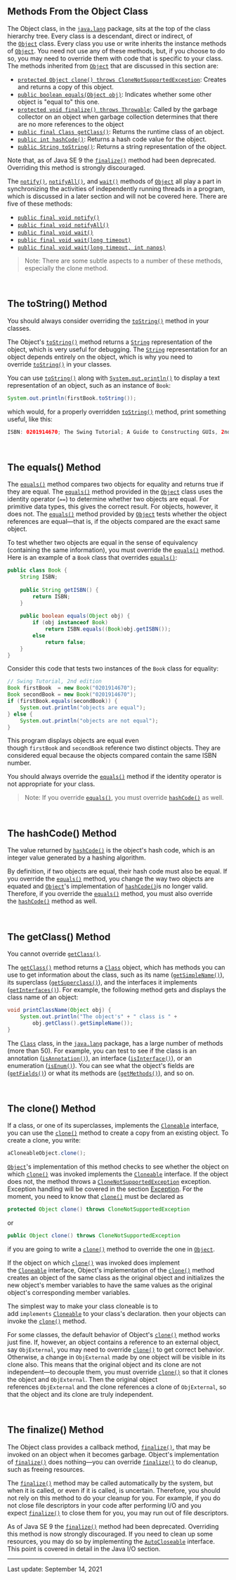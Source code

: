 ## Methods From the Object Class

The Object class, in the [`java.lang`](https://docs.oracle.com/en/java/javase/22/docs/api/java.base/java/lang/package-summary.html) package, sits at the top of the class hierarchy tree. Every class is a descendant, direct or indirect, of the [`Object`](https://docs.oracle.com/en/java/javase/22/docs/api/java.base/java/lang/Object.html) class. Every class you use or write inherits the instance methods of [`Object`](https://docs.oracle.com/en/java/javase/22/docs/api/java.base/java/lang/Object.html). You need not use any of these methods, but, if you choose to do so, you may need to override them with code that is specific to your class. The methods inherited from [`Object`](https://docs.oracle.com/en/java/javase/22/docs/api/java.base/java/lang/Object.html) that are discussed in this section are:

- [`protected Object clone() throws CloneNotSupportedException`](https://docs.oracle.com/en/java/javase/22/docs/api/java.base/java/lang/Object.html#clone()): Creates and returns a copy of this object.
- [`public boolean equals(Object obj)`](https://docs.oracle.com/en/java/javase/22/docs/api/java.base/java/lang/Object.html#equals(java.lang.Object)): Indicates whether some other object is "equal to" this one.
- [`protected void finalize() throws Throwable`](https://docs.oracle.com/en/java/javase/22/docs/api/java.base/java/lang/Object.html#finalize()): Called by the garbage collector on an object when garbage collection determines that there are no more references to the object
- [`public final Class getClass()`](https://docs.oracle.com/en/java/javase/22/docs/api/java.base/java/lang/Object.html#getClass()): Returns the runtime class of an object.
- [`public int hashCode()`](https://docs.oracle.com/en/java/javase/22/docs/api/java.base/java/lang/Object.html#hashCode()): Returns a hash code value for the object.
- [`public String toString()`](https://docs.oracle.com/en/java/javase/22/docs/api/java.base/java/lang/Object.html#toString()): Returns a string representation of the object.

Note that, as of Java SE 9 the [`finalize()`](https://docs.oracle.com/en/java/javase/22/docs/api/java.base/java/lang/Object.html#finalize()) method had been deprecated. Overriding this method is strongly discouraged.

The [`notify()`](https://docs.oracle.com/en/java/javase/22/docs/api/java.base/java/lang/Object.html#notify()), [`notifyAll()`](https://docs.oracle.com/en/java/javase/22/docs/api/java.base/java/lang/Object.html#notifyAll()), and [`wait()`](https://docs.oracle.com/en/java/javase/22/docs/api/java.base/java/lang/Object.html#wait()) methods of [`Object`](https://docs.oracle.com/en/java/javase/22/docs/api/java.base/java/lang/Object.html) all play a part in synchronizing the activities of independently running threads in a program, which is discussed in a later section and will not be covered here. There are five of these methods:

- [`public final void notify()`](https://docs.oracle.com/en/java/javase/22/docs/api/java.base/java/lang/Object.html#notify())
- [`public final void notifyAll()`](https://docs.oracle.com/en/java/javase/22/docs/api/java.base/java/lang/Object.html#notifyAll())
- [`public final void wait()`](https://docs.oracle.com/en/java/javase/22/docs/api/java.base/java/lang/Object.html#wait())
- [`public final void wait(long timeout)`](https://docs.oracle.com/en/java/javase/22/docs/api/java.base/java/lang/Object.html#wait(long))
- [`public final void wait(long timeout, int nanos)`](https://docs.oracle.com/en/java/javase/22/docs/api/java.base/java/lang/Object.html#wait(long,int))

> Note: There are some subtle aspects to a number of these methods, especially the clone method.

 

## The toString() Method

You should always consider overriding the [`toString()`](https://docs.oracle.com/en/java/javase/22/docs/api/java.base/java/lang/Object.html#toString()) method in your classes.

The Object's [`toString()`](https://docs.oracle.com/en/java/javase/22/docs/api/java.base/java/lang/Object.html#toString()) method returns a [`String`](https://docs.oracle.com/en/java/javase/22/docs/api/java.base/java/lang/String.html) representation of the object, which is very useful for debugging. The [`String`](https://docs.oracle.com/en/java/javase/22/docs/api/java.base/java/lang/String.html) representation for an object depends entirely on the object, which is why you need to override [`toString()`](https://docs.oracle.com/en/java/javase/22/docs/api/java.base/java/lang/Object.html#toString()) in your classes.

You can use [`toString()`](https://docs.oracle.com/en/java/javase/22/docs/api/java.base/java/lang/Object.html#toString()) along with [`System.out.println()`](https://docs.oracle.com/en/java/javase/22/docs/api/java.base/java/io/PrintStream.html#println()) to display a text representation of an object, such as an instance of `Book`:

```java
System.out.println(firstBook.toString());
```

which would, for a properly overridden [`toString()`](https://docs.oracle.com/en/java/javase/22/docs/api/java.base/java/lang/Object.html#toString()) method, print something useful, like this:

```java
ISBN: 0201914670; The Swing Tutorial; A Guide to Constructing GUIs, 2nd Edition
```

 

## The equals() Method

The [`equals()`](https://docs.oracle.com/en/java/javase/22/docs/api/java.base/java/lang/Object.html#equals(java.lang.Object)) method compares two objects for equality and returns true if they are equal. The [`equals()`](https://docs.oracle.com/en/java/javase/22/docs/api/java.base/java/lang/Object.html#equals(java.lang.Object)) method provided in the [`Object`](https://docs.oracle.com/en/java/javase/22/docs/api/java.base/java/lang/Object.html) class uses the identity operator (`==`) to determine whether two objects are equal. For primitive data types, this gives the correct result. For objects, however, it does not. The [`equals()`](https://docs.oracle.com/en/java/javase/22/docs/api/java.base/java/lang/Object.html#equals(java.lang.Object)) method provided by [`Object`](https://docs.oracle.com/en/java/javase/22/docs/api/java.base/java/lang/Object.html) tests whether the object references are equal—that is, if the objects compared are the exact same object.

To test whether two objects are equal in the sense of equivalency (containing the same information), you must override the [`equals()`](https://docs.oracle.com/en/java/javase/22/docs/api/java.base/java/lang/Object.html#equals(java.lang.Object)) method. Here is an example of a `Book` class that overrides [`equals()`](https://docs.oracle.com/en/java/javase/22/docs/api/java.base/java/lang/Object.html#equals(java.lang.Object)):

```java
public class Book {
    String ISBN;
    
    public String getISBN() { 
        return ISBN;
    }
    
    public boolean equals(Object obj) {
        if (obj instanceof Book)
            return ISBN.equals((Book)obj.getISBN()); 
        else
            return false;
    }
}
```

Consider this code that tests two instances of the `Book` class for equality:

```java
// Swing Tutorial, 2nd edition
Book firstBook  = new Book("0201914670");
Book secondBook = new Book("0201914670");
if (firstBook.equals(secondBook)) {
    System.out.println("objects are equal");
} else {
    System.out.println("objects are not equal");
}
```

This program displays objects are equal even though `firstBook` and `secondBook` reference two distinct objects. They are considered equal because the objects compared contain the same ISBN number.

You should always override the [`equals()`](https://docs.oracle.com/en/java/javase/22/docs/api/java.base/java/lang/Object.html#equals(java.lang.Object)) method if the identity operator is not appropriate for your class.

> Note: If you override [`equals()`](https://docs.oracle.com/en/java/javase/22/docs/api/java.base/java/lang/Object.html#equals(java.lang.Object)), you must override [`hashCode()`](https://docs.oracle.com/en/java/javase/22/docs/api/java.base/java/lang/Object.html#hashCode()) as well.

 

## The hashCode() Method

The value returned by [`hashCode()`](https://docs.oracle.com/en/java/javase/22/docs/api/java.base/java/lang/Object.html#hashCode()) is the object's hash code, which is an integer value generated by a hashing algorithm.

By definition, if two objects are equal, their hash code must also be equal. If you override the [`equals()`](https://docs.oracle.com/en/java/javase/22/docs/api/java.base/java/lang/Object.html#equals(java.lang.Object)) method, you change the way two objects are equated and [`Object`](https://docs.oracle.com/en/java/javase/22/docs/api/java.base/java/lang/Object.html)'s implementation of [`hashCode()`](https://docs.oracle.com/en/java/javase/22/docs/api/java.base/java/lang/Object.html#hashCode())is no longer valid. Therefore, if you override the [`equals()`](https://docs.oracle.com/en/java/javase/22/docs/api/java.base/java/lang/Object.html#equals(java.lang.Object)) method, you must also override the [`hashCode()`](https://docs.oracle.com/en/java/javase/22/docs/api/java.base/java/lang/Object.html#hashCode()) method as well.

 

## The getClass() Method

You cannot override [`getClass()`](https://docs.oracle.com/en/java/javase/22/docs/api/java.base/java/lang/Object.html#getClass()).

The [`getClass()`](https://docs.oracle.com/en/java/javase/22/docs/api/java.base/java/lang/Object.html#getClass()) method returns a [`Class`](https://docs.oracle.com/en/java/javase/22/docs/api/java.base/java/lang/Class.html) object, which has methods you can use to get information about the class, such as its name ([`getSimpleName()`](https://docs.oracle.com/en/java/javase/22/docs/api/java.base/java/lang/Class.html#getSimpleName())), its superclass ([`getSuperclass()`](https://docs.oracle.com/en/java/javase/22/docs/api/java.base/java/lang/Class.html#getSuperclass())), and the interfaces it implements ([`getInterfaces()`](https://docs.oracle.com/en/java/javase/22/docs/api/java.base/java/lang/Class.html#getInterfaces())). For example, the following method gets and displays the class name of an object:

```java
void printClassName(Object obj) {
    System.out.println("The object's" + " class is " +
        obj.getClass().getSimpleName());
}
```

The [`Class`](https://docs.oracle.com/en/java/javase/22/docs/api/java.base/java/lang/Class.html) class, in the [`java.lang`](https://docs.oracle.com/en/java/javase/22/docs/api/java.base/java/lang/package-summary.html) package, has a large number of methods (more than 50). For example, you can test to see if the class is an annotation ([`isAnnotation()`](https://docs.oracle.com/en/java/javase/22/docs/api/java.base/java/lang/Class.html#isAnnotation())), an interface ([`isInterface()`](https://docs.oracle.com/en/java/javase/22/docs/api/java.base/java/lang/Class.html#isInterface())), or an enumeration ([`isEnum()`](https://docs.oracle.com/en/java/javase/22/docs/api/java.base/java/lang/Class.html#isEnum())). You can see what the object's fields are ([`getFields()`](https://docs.oracle.com/en/java/javase/22/docs/api/java.base/java/lang/Class.html#getFields())) or what its methods are ([`getMethods()`](https://docs.oracle.com/en/java/javase/22/docs/api/java.base/java/lang/Class.html#getMethods())), and so on.

 

## The clone() Method

If a class, or one of its superclasses, implements the [`Cloneable`](https://docs.oracle.com/en/java/javase/22/docs/api/java.base/java/lang/Cloneable.html) interface, you can use the [`clone()`](https://docs.oracle.com/en/java/javase/22/docs/api/java.base/java/lang/Object.html#clone()) method to create a copy from an existing object. To create a clone, you write:

```java
aCloneableObject.clone();
```

[`Object`](https://docs.oracle.com/en/java/javase/22/docs/api/java.base/java/lang/Object.html)'s implementation of this method checks to see whether the object on which [`clone()`](https://docs.oracle.com/en/java/javase/22/docs/api/java.base/java/lang/Object.html#clone()) was invoked implements the [`Cloneable`](https://docs.oracle.com/en/java/javase/22/docs/api/java.base/java/lang/Cloneable.html) interface. If the object does not, the method throws a [`CloneNotSupportedException`](https://docs.oracle.com/en/java/javase/22/docs/api/java.base/java/lang/CloneNotSupportedException.html) exception. Exception handling will be covered in the section [Exception](https://dev.java/learn/exceptions/). For the moment, you need to know that [`clone()`](https://docs.oracle.com/en/java/javase/22/docs/api/java.base/java/lang/Object.html#clone()) must be declared as

```java
protected Object clone() throws CloneNotSupportedException
```

or

```java
public Object clone() throws CloneNotSupportedException
```

if you are going to write a [`clone()`](https://docs.oracle.com/en/java/javase/22/docs/api/java.base/java/lang/Object.html#clone()) method to override the one in [`Object`](https://docs.oracle.com/en/java/javase/22/docs/api/java.base/java/lang/Object.html).

If the object on which [`clone()`](https://docs.oracle.com/en/java/javase/22/docs/api/java.base/java/lang/Object.html#clone()) was invoked does implement the [`Cloneable`](https://docs.oracle.com/en/java/javase/22/docs/api/java.base/java/lang/Cloneable.html) interface, Object's implementation of the [`clone()`](https://docs.oracle.com/en/java/javase/22/docs/api/java.base/java/lang/Object.html#clone()) method creates an object of the same class as the original object and initializes the new object's member variables to have the same values as the original object's corresponding member variables.

The simplest way to make your class cloneable is to add `implements` [`Cloneable`](https://docs.oracle.com/en/java/javase/22/docs/api/java.base/java/lang/Cloneable.html) to your class's declaration. then your objects can invoke the [`clone()`](https://docs.oracle.com/en/java/javase/22/docs/api/java.base/java/lang/Object.html#clone()) method.

For some classes, the default behavior of Object's [`clone()`](https://docs.oracle.com/en/java/javase/22/docs/api/java.base/java/lang/Object.html#clone()) method works just fine. If, however, an object contains a reference to an external object, say `ObjExternal`, you may need to override [`clone()`](https://docs.oracle.com/en/java/javase/22/docs/api/java.base/java/lang/Object.html#clone()) to get correct behavior. Otherwise, a change in `ObjExternal` made by one object will be visible in its clone also. This means that the original object and its clone are not independent—to decouple them, you must override [`clone()`](https://docs.oracle.com/en/java/javase/22/docs/api/java.base/java/lang/Object.html#clone()) so that it clones the object and `ObjExternal`. Then the original object references `ObjExternal` and the clone references a clone of `ObjExternal`, so that the object and its clone are truly independent.

 

## The finalize() Method

The Object class provides a callback method, [`finalize()`](https://docs.oracle.com/en/java/javase/22/docs/api/java.base/java/lang/Object.html#finalize()), that may be invoked on an object when it becomes garbage. Object's implementation of [`finalize()`](https://docs.oracle.com/en/java/javase/22/docs/api/java.base/java/lang/Object.html#finalize()) does nothing—you can override [`finalize()`](https://docs.oracle.com/en/java/javase/22/docs/api/java.base/java/lang/Object.html#finalize()) to do cleanup, such as freeing resources.

The [`finalize()`](https://docs.oracle.com/en/java/javase/22/docs/api/java.base/java/lang/Object.html#finalize()) method may be called automatically by the system, but when it is called, or even if it is called, is uncertain. Therefore, you should not rely on this method to do your cleanup for you. For example, if you do not close file descriptors in your code after performing I/O and you expect [`finalize()`](https://docs.oracle.com/en/java/javase/22/docs/api/java.base/java/lang/Object.html#finalize()) to close them for you, you may run out of file descriptors.

As of Java SE 9 the [`finalize()`](https://docs.oracle.com/en/java/javase/22/docs/api/java.base/java/lang/Object.html#finalize()) method had been deprecated. Overriding this method is now strongly discouraged. If you need to clean up some resources, you may do so by implementing the [`AutoCloseable`](https://docs.oracle.com/en/java/javase/22/docs/api/java.base/java/lang/AutoCloseable.html) interface. This point is covered in detail in the Java I/O section.

---
Last update: September 14, 2021